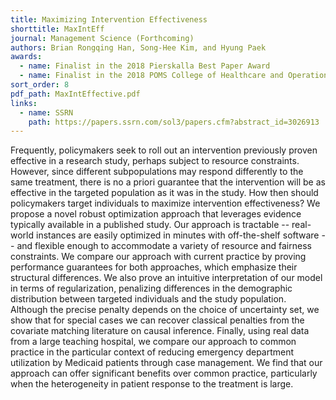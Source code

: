 ```yaml
---
title: Maximizing Intervention Effectiveness
shorttitle: MaxIntEff
journal: Management Science (Forthcoming) 
authors: Brian Rongqing Han, Song-Hee Kim, and Hyung Paek
awards: 
  - name: Finalist in the 2018 Pierskalla Best Paper Award
  - name: Finalist in the 2018 POMS College of Healthcare and Operations Management (CHOM) Best Paper Competition
sort_order: 8
pdf_path: MaxIntEffective.pdf
links:
  - name: SSRN
    path: https://papers.ssrn.com/sol3/papers.cfm?abstract_id=3026913
---
```

Frequently, policymakers seek to roll out an intervention previously proven effective in a research study, perhaps subject to resource constraints.  However, since different subpopulations may respond differently to the same treatment, there is no a priori guarantee that the intervention will be as effective in the targeted population as it was in the study.  How then should policymakers target individuals to maximize intervention effectiveness?  We propose a novel robust optimization approach that leverages evidence typically available in a published study.  Our approach is tractable -- real-world instances are easily optimized in minutes with off-the-shelf software -- and flexible enough to accommodate a variety of resource and fairness constraints.  We compare our approach with current practice by proving performance guarantees for both approaches, which emphasize their structural differences.  We also prove an intuitive interpretation of our model in terms of regularization, penalizing differences in the demographic distribution between targeted individuals and the study population.  Although the precise penalty depends on the choice of uncertainty set, we show that for special cases we can recover classical penalties from the covariate matching literature on causal inference.  Finally, using real data from a large teaching hospital, we compare our approach to common practice in the particular context of reducing emergency department utilization by Medicaid patients through case management.  We find that our approach can offer significant benefits over common practice, particularly when the heterogeneity in patient response to the treatment is large.  
